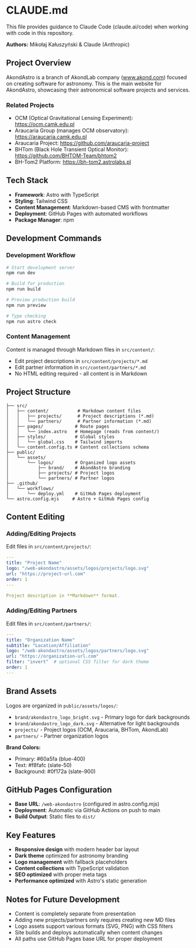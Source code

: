 # CLAUDE.md

This file provides guidance to Claude Code (claude.ai/code) when working with code in this repository.

**Authors:** Mikołaj Kałuszyński & Claude (Anthropic)

## Project Overview

AkondAstro is a branch of AkondLab company (www.akond.com) focused on creating software for astronomy. This is the main website for AkondAstro, showcasing their astronomical software projects and services.

### Related Projects
- OCM (Optical Gravitational Lensing Experiment): https://ocm.camk.edu.pl
- Araucaria Group (manages OCM observatory): https://araucaria.camk.edu.pl  
- Araucaria Project: https://github.com/araucaria-project
- BHTom (Black Hole Transient Optical Monitor): https://github.com/BHTOM-Team/bhtom2
- BH-Tom2 Platform: https://bh-tom2.astrolabs.pl

## Tech Stack

- **Framework**: Astro with TypeScript
- **Styling**: Tailwind CSS
- **Content Management**: Markdown-based CMS with frontmatter
- **Deployment**: GitHub Pages with automated workflows
- **Package Manager**: npm

## Development Commands

### Development Workflow
```bash
# Start development server
npm run dev

# Build for production
npm run build

# Preview production build
npm run preview

# Type checking
npm run astro check
```

### Content Management
Content is managed through Markdown files in `src/content/`:
- Edit project descriptions in `src/content/projects/*.md`
- Edit partner information in `src/content/partners/*.md`
- No HTML editing required - all content is in Markdown

## Project Structure

```
├── src/
│   ├── content/           # Markdown content files
│   │   ├── projects/      # Project descriptions (*.md)
│   │   └── partners/      # Partner information (*.md)
│   ├── pages/            # Route pages
│   │   └── index.astro   # Homepage (reads from content/)
│   ├── styles/           # Global styles
│   │   └── global.css    # Tailwind imports
│   └── content.config.ts # Content collections schema
├── public/
│   └── assets/
│       └── logos/        # Organized logo assets
│           ├── brand/    # AkondAstro branding
│           ├── projects/ # Project logos
│           └── partners/ # Partner logos
├── .github/
│   └── workflows/
│       └── deploy.yml    # GitHub Pages deployment
└── astro.config.mjs     # Astro + GitHub Pages config
```

## Content Editing

### Adding/Editing Projects
Edit files in `src/content/projects/`:

```yaml
---
title: "Project Name"
logo: "/web-akondastro/assets/logos/projects/logo.svg"
url: "https://project-url.com"
order: 1
---

Project description in **Markdown** format.
```

### Adding/Editing Partners
Edit files in `src/content/partners/`:

```yaml
---
title: "Organization Name"
subtitle: "Location/Affiliation"
logo: "/web-akondastro/assets/logos/partners/logo.svg"
url: "https://organization-url.com"
filter: "invert"  # optional CSS filter for dark theme
order: 1
---
```

## Brand Assets

Logos are organized in `public/assets/logos/`:
- `brand/akondastro_logo_bright.svg` - Primary logo for dark backgrounds
- `brand/akondastro_logo_dark.svg` - Alternative for light backgrounds
- `projects/` - Project logos (OCM, Araucaria, BHTom, AkondLab)
- `partners/` - Partner organization logos

**Brand Colors:**
- Primary: #60a5fa (blue-400)
- Text: #f8fafc (slate-50)
- Background: #0f172a (slate-900)

## GitHub Pages Configuration

- **Base URL**: `/web-akondastro` (configured in astro.config.mjs)
- **Deployment**: Automatic via GitHub Actions on push to main
- **Build Output**: Static files to `dist/`

## Key Features

- **Responsive design** with modern header bar layout
- **Dark theme** optimized for astronomy branding
- **Logo management** with fallback placeholders
- **Content collections** with TypeScript validation
- **SEO optimized** with proper meta tags
- **Performance optimized** with Astro's static generation

## Notes for Future Development

- Content is completely separate from presentation
- Adding new projects/partners only requires creating new MD files
- Logo assets support various formats (SVG, PNG) with CSS filters
- Site builds and deploys automatically when content changes
- All paths use GitHub Pages base URL for proper deployment